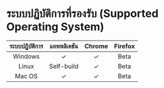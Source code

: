 # ระบบปฏิบัติการที่รองรับ \(Supported Operating System\)

| ระบบปฏิบัติการ | แอพพลิเคชัน | Chrome | Firefox |
| :---: | :---: | :---: | :---: |
| Windows | ✓ | ✓ | Beta |
| Linux | Self-build | ✓ | Beta |
| Mac OS | ✓ | ✓ | Beta |


